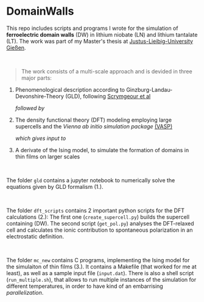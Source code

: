 # DomainWalls

This repo includes scripts and programs I wrote for the simulation of **ferroelectric domain walls** (DW) in lithium niobate (LN) and lithium tantalate (LT). The work was part of my Master's thesis at [Justus-Lieibig-University Gießen](https://www.uni-giessen.de/de/fbz/fb07/fachgebiete/physik/institute/theorie/agsanna/people). 

&nbsp;
>The work consists of a multi-scale approach and is devided in three major parts: 
1. Phenomenological description according to Ginzburg-Landau-Devonshire-Theory (GLD), following [Scrymgeour et al](https://journals.aps.org/prb/abstract/10.1103/PhysRevB.71.184110)
   
   *followed by*
   
2. The density functional theory (DFT) modeling employing large supercells and the *Vienna ab initio simulation package* [(VASP)](https://www.vasp.at)

   *which gives input to*
   
2. A derivate of the Ising model, to simulate the formation of domains in thin films on larger scales

&nbsp;

The folder `gld` contains a jupyter notebook to numerically solve the equations given by GLD formalism (1.).

&nbsp;

The folder `dft_scripts` contains 2 important python scripts for the DFT calculations (2.): The first one (`create_supercell.py`) builds the supercell containing (DW).
The second script (`get_pol.py`) analyses the DFT-relaxed cell and calculates the ionic contribution to spontaneous polarization in an electrostatic definition.

&nbsp;

The folder `mc_new` contains C programs, implementing the Ising model for the simulaiton of thin films (3.). It contains a Makefile (that worked for me at least), as well as a sample input file (`input.dat`). There is also a shell script (`run_multiple.sh`), that allows to run multiple instances of the simulation for different temperatures, in order to have kind of an embarrising *parallelization*.

&nbsp;

